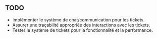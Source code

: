 ## TODO
- Implémenter le système de chat/communication pour les tickets.
- Assurer une traçabilité appropriée des interactions avec les tickets.
- Tester le système de tickets pour la fonctionnalité et la performance.
